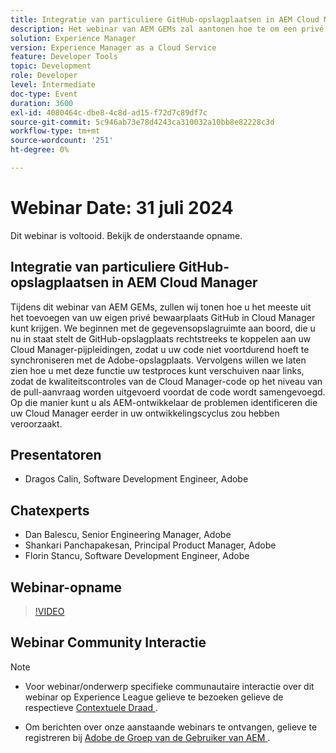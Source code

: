 ```yaml
---
title: Integratie van particuliere GitHub-opslagplaatsen in AEM Cloud Manager
description: Het webinar van AEM GEMs zal aantonen hoe te om een privé bewaarplaats van GitHub in Cloud Manager toe te voegen, het direct met pijpleidingen te verbinden, en shift-linker het testen om kwesties op het niveau van het trekkingsverzoek te identificeren alvorens code samen te voegen.
solution: Experience Manager
version: Experience Manager as a Cloud Service
feature: Developer Tools
topic: Development
role: Developer
level: Intermediate
doc-type: Event
duration: 3600
exl-id: 4080464c-dbe8-4c8d-ad15-f72d7c89df7c
source-git-commit: 5c946ab73e78d4243ca310032a10bb8e82228c3d
workflow-type: tm+mt
source-wordcount: '251'
ht-degree: 0%

---
```


# Webinar Date: 31 juli 2024

Dit webinar is voltooid. Bekijk de onderstaande opname.

## Integratie van particuliere GitHub-opslagplaatsen in AEM Cloud Manager

Tijdens dit webinar van AEM GEMs, zullen wij tonen hoe u het meeste uit het toevoegen van uw eigen privé bewaarplaats GitHub in Cloud Manager kunt krijgen. We beginnen met de gegevensopslagruimte aan boord, die u nu in staat stelt de GitHub-opslagplaats rechtstreeks te koppelen aan uw Cloud Manager-pijpleidingen, zodat u uw code niet voortdurend hoeft te synchroniseren met de Adobe-opslagplaats. Vervolgens willen we laten zien hoe u met deze functie uw testproces kunt verschuiven naar links, zodat de kwaliteitscontroles van de Cloud Manager-code op het niveau van de pull-aanvraag worden uitgevoerd voordat de code wordt samengevoegd. Op die manier kunt u als AEM-ontwikkelaar de problemen identificeren die uw Cloud Manager eerder in uw ontwikkelingscyclus zou hebben veroorzaakt.

## Presentatoren

* Dragos Calin, Software Development Engineer, Adobe

## Chatexperts

* Dan Balescu, Senior Engineering Manager, Adobe
* Shankari Panchapakesan, Principal Product Manager, Adobe
* Florin Stancu, Software Development Engineer, Adobe

## Webinar-opname

>[!VIDEO](https://video.tv.adobe.com/v/3432350)

## Webinar Community Interactie

>[!NOTE]
>
>* Voor webinar/onderwerp specifieke communautaire interactie over dit webinar op Experience League gelieve te bezoeken gelieve de respectieve [ Contextuele Draad ](https://adobe.ly/4f1jhMo).
>
>* Om berichten over onze aanstaande webinars te ontvangen, gelieve te registreren bij [ Adobe de Groep van de Gebruiker van AEM ](https://aem-augs.adobe.com/).
